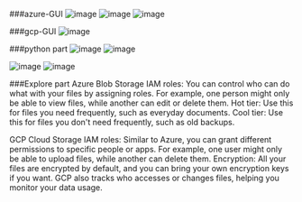 ###azure-GUI
![image](https://github.com/user-attachments/assets/053077f1-e8ca-4016-9496-ec4c4b882a67)
![image](https://github.com/user-attachments/assets/675f120a-b08b-4ab7-a169-5590a293ccdd)
![image](https://github.com/user-attachments/assets/6b22639f-e761-4e28-be21-344679c500ac)

###gcp-GUI
![image](https://github.com/user-attachments/assets/a36d1078-f86e-4c97-9943-910705edfb3e)

###python part
![image](https://github.com/user-attachments/assets/f9aba232-ffff-43ad-b411-da59dca9efe0)
![image](https://github.com/user-attachments/assets/c60eb8b9-3ef7-4a4a-9c11-ac5712da8b1b)

![image](https://github.com/user-attachments/assets/2ac9afb0-563c-4fa1-bca1-235d29d3f6de)
![image](https://github.com/user-attachments/assets/b470ac28-199d-4dd5-84ec-7cbdd8c3be41)


###Explore part
Azure Blob Storage
IAM roles: You can control who can do what with your files by assigning roles. For example, one person might only be able to view files, while another can edit or delete them.
Hot tier: Use this for files you need frequently, such as everyday documents.
Cool tier: Use this for files you don't need frequently, such as old backups.

GCP Cloud Storage
IAM roles: Similar to Azure, you can grant different permissions to specific people or apps. For example, one user might only be able to upload files, while another can delete them.
Encryption: All your files are encrypted by default, and you can bring your own encryption keys if you want. GCP also tracks who accesses or changes files, helping you monitor your data usage.
